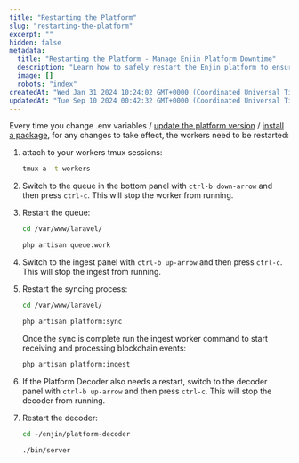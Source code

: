 ```yaml
---
title: "Restarting the Platform"
slug: "restarting-the-platform"
excerpt: ""
hidden: false
metadata: 
  title: "Restarting the Platform - Manage Enjin Platform Downtime"
  description: "Learn how to safely restart the Enjin platform to ensure smooth operation and minimal downtime for your blockchain applications."
  image: []
  robots: "index"
createdAt: "Wed Jan 31 2024 10:24:02 GMT+0000 (Coordinated Universal Time)"
updatedAt: "Tue Sep 10 2024 00:42:32 GMT+0000 (Coordinated Universal Time)"
---
```

Every time you change .env variables / [update the platform version](doc:updating-the-platform) / [install a package](doc:installing-additional-packages), for any changes to take effect, the workers need to be restarted:

1. attach to your workers tmux sessions:

   ```bash
   tmux a -t workers
   ```

2. Switch to the queue in the bottom panel with `ctrl-b down-arrow` and then press `ctrl-c`. This will stop the worker from running.

3. Restart the queue:

   ```bash
   cd /var/www/laravel/

   php artisan queue:work
   ```

4. Switch to the ingest panel with `ctrl-b up-arrow` and then press `ctrl-c`. This will stop the ingest from running.

5. Restart the syncing process:

   ```bash
   cd /var/www/laravel/

   php artisan platform:sync
   ```

   Once the sync is complete run the ingest worker command to start receiving and processing blockchain events:

   ```bash
   php artisan platform:ingest
   ```

6. If the Platform Decoder also needs a restart, switch to the decoder panel with `ctrl-b up-arrow` and then press `ctrl-c`. This will stop the decoder from running.

7. Restart the decoder:

   ```bash
   cd ~/enjin/platform-decoder

   ./bin/server
   ```
